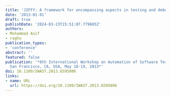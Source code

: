 ```yaml
---
title: 'JIFFY: A framework for encompassing aspects in testing and debugging software'
date: '2013-01-01'
draft: true
publishDate: '2024-03-23T15:51:07.779605Z'
authors:
- Mohammad Asif
- raghu
publication_types:
- 'conference'
abstract: ''
featured: false
publication: '*8th International Workshop on Automation of Software Test, AST 2013,
  San Francisco, CA, USA, May 18-19, 2013*'
doi: 10.1109/IWAST.2013.6595806
links:
- name: URL
  url: https://doi.org/10.1109/IWAST.2013.6595806
---
```



